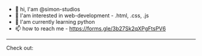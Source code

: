 - 👋 hi, I'am @simon-studios
- 👀 I'am interested in web-development - .html, .css, .js
- 🌱 I'am currently learning python
- 📫 how to reach me - https://forms.gle/3b27Sk2qXPgFtsPV6

---

Check out:



<!---
simon-studios/simon-studios is a ✨ special ✨ repository because its `README.md` (this file) appears on your GitHub profile.
You can click the Preview link to take a look at your changes.
--->
